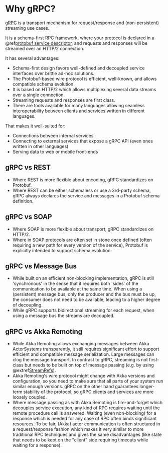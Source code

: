 # Why gRPC?

[gRPC](https://grpc.io) is a transport mechanism for request/response
and (non-persistent) streaming use cases.

It is a schema-first RPC framework, where your protocol is declared in a
@ref[protobuf service descriptor](proto.md), and requests and responses will be streamed over an HTTP/2
connection.

It has several advantages:

 * Schema-first design favors well-defined and decoupled service interfaces over brittle ad-hoc solutions.
 * The Protobuf-based wire protocol is efficient, well-known, and allows compatible schema evolution.
 * It is based on HTTP/2 which allows multiplexing several data streams over a single connection.
 * Streaming requests and responses are first class.
 * There are tools available for many languages allowing seamless interoperability between clients and services written
   in different languages.

That makes it well-suited for:

 * Connections between internal services
 * Connecting to external services that expose a gRPC API (even ones written in other languages)
 * Serving data to web or mobile front-ends

## gRPC vs REST

* Where REST is more flexible about encoding, gRPC standardizes on Protobuf.
* Where REST can be either schemaless or use a 3rd-party schema, gRPC always declares the service and messages in a Protobuf schema definition.

## gRPC vs SOAP

* Where SOAP is more flexible about transport, gRPC standardizes on HTTP/2.
* Where in SOAP protocols are often set in stone once defined (often requiring a new path for every version of the service), Protobuf is explicitly intended to support schema evolution.

## gRPC vs Message Bus

* While built on an efficient non-blocking implementation, gRPC is still 'synchronous' in the sense that it requires both 'sides' of the communication to be available at the same time. When using a (persistent) message bus, only the producer and the bus must be up, the consumer does not need to be available, leading to a higher degree of decoupling.
* While gRPC supports bidirectional streaming for each request, when using a message bus the streams are decoupled.

## gRPC vs Akka Remoting

* While Akka Remoting allows exchanging messages between Akka ActorSystems transparently, it still requires significant effort to support efficient and compatible message serialization.
  Large messages can clog the message transport. In contrast to gRPC, streaming is not first-class but needs to be built on top of message passing (e.g. by using @extref[StreamRefs](akka:stream/stream-refs.html)).
* Akka Remoting's wire protocol might change with Akka versions and configuration, so you need to make sure that all parts of your system run similar enough versions. gRPC on the other
  hand guarantees longer-term stability of the protocol, so gRPC clients and services are more loosely coupled.
* Where message passing as with Akka Remoting is fire-and-forget which decouples service execution, any kind of RPC requires waiting until the remote procedure call is answered.
  Waiting (even non-blocking) for a response which is needed for any case of RPC often binds significant resources. To be fair, (Akka) actor communication is often structured in a
  request/response fashion which makes it very similar to more traditional RPC techniques and gives the same disadvantages
  (like state that needs to be kept on the "client" side requiring timeouts while waiting for a response).
